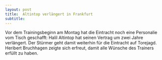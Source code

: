```yaml
---
layout: post
title:  Altintop verlängert in Frankfurt
subtitle:  
---
```


Vor dem Trainingsbeginn am Montag hat die Eintracht noch eine Personalie vom Tisch geschafft: Halil Altintop hat seinen Vertrag um zwei Jahre verlängert. Der Stürmer geht damit weiterhin für die Eintracht auf Torejagd. Heribert Bruchhagen zeigte sich erfreut, damit alle Wünsche des Trainers erfüllt zu haben.



